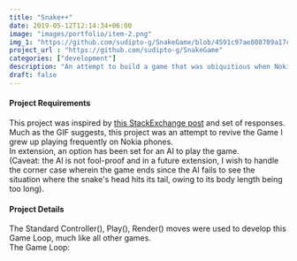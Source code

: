 ```yaml
---
title: "Snake++"
date: 2019-05-12T12:14:34+06:00
image: "images/portfolio/item-2.png"
img_1: "https://github.com/sudipto-g/SnakeGame/blob/4591c97ae808709a17c56540f174b14e6e299475/code_structure.png"
project_url : "https://github.com/sudipto-g/SnakeGame"
categories: ["development"]
description: "An attempt to build a game that was ubiquitious when Nokia cells were around"
draft: false
---
```


#### Project Requirements

This project was inspired by [this StackExchange post](https://codereview.stackexchange.com/questions/212296/snake-game-in-c-with-sdl) and set of responses.  
Much as the GIF suggests, this project was an attempt to revive the Game I grew up playing frequently on Nokia phones.  
In extension, an option has been set for an AI to play the game.  
(Caveat: the AI is not fool-proof and in a future extension, I wish to handle the corner case wherein the game ends since the AI fails to see the situation where the snake's head hits its tail, owing to its body length being too long).  



#### Project Details

The Standard Controller(), Play(), Render() moves were used to develop this Game Loop, much like all other games.  
The Game Loop:


